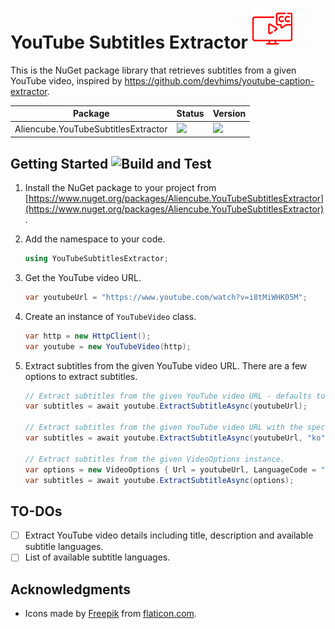 # YouTube Subtitles Extractor <img src="./icons/YouTubeSubtitlesExtractor.png" width="64" height="64" />

This is the NuGet package library that retrieves subtitles from a given YouTube video, inspired by https://github.com/devhims/youtube-caption-extractor.

| Package | Status | Version |
| --- | --- | --- |
| Aliencube.YouTubeSubtitlesExtractor | [![](https://img.shields.io/nuget/dt/Aliencube.YouTubeSubtitlesExtractor.svg)](https://www.nuget.org/packages/Aliencube.YouTubeSubtitlesExtractor) | [![](https://img.shields.io/nuget/v/Aliencube.YouTubeSubtitlesExtractor.svg)](https://www.nuget.org/packages/Aliencube.YouTubeSubtitlesExtractor) |

## Getting Started ![Build and Test](https://github.com/aliencube/youtube-subtitles-extractor/workflows/Build%20and%20Test/badge.svg)

1. Install the NuGet package to your project from [https://www.nuget.org/packages/Aliencube.YouTubeSubtitlesExtractor](https://www.nuget.org/packages/Aliencube.YouTubeSubtitlesExtractor).
1. Add the namespace to your code.

    ```csharp
    using YouTubeSubtitlesExtractor;
    ```

1. Get the YouTube video URL.

    ```csharp
    var youtubeUrl = "https://www.youtube.com/watch?v=i8tMiWHK05M";
    ```

1. Create an instance of `YouTubeVideo` class.

    ```csharp
    var http = new HttpClient();
    var youtube = new YouTubeVideo(http);
    ```

1. Extract subtitles from the given YouTube video URL. There are a few options to extract subtitles.

    ```csharp
    // Extract subtitles from the given YouTube video URL - defaults to English (en).
    var subtitles = await youtube.ExtractSubtitleAsync(youtubeUrl);

    // Extract subtitles from the given YouTube video URL with the specified language code. eg) Korean (ko).
    var subtitles = await youtube.ExtractSubtitleAsync(youtubeUrl, "ko");

    // Extract subtitles from the given VideoOptions instance.
    var options = new VideoOptions { Url = youtubeUrl, LanguageCode = "ko" };
    var subtitles = await youtube.ExtractSubtitleAsync(options);
    ```

## TO-DOs

- [ ] Extract YouTube video details including title, description and available subtitle languages.
- [ ] List of available subtitle languages.

## Acknowledgments

- Icons made by <a href="https://www.flaticon.com/authors/freepik" title="Freepik">Freepik</a> from <a href="https://flaticon.com/" title="Flaticon">flaticon.com</a>.
